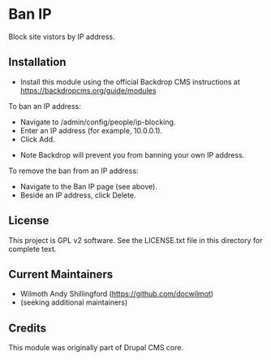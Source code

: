 Ban IP
======================

Block site vistors by IP address.

Installation
------------

- Install this module using the official Backdrop CMS instructions at
https://backdropcms.org/guide/modules

To ban an IP address:
- Navigate to /admin/config/people/ip-blocking.
- Enter an IP address (for example, 10.0.0.1).
- Click Add.

* Note Backdrop will prevent you from banning your own IP address.

To remove the ban from an IP address:
- Navigate to the Ban IP page (see above).
- Beside an IP address, click Delete.

License
-------

This project is GPL v2 software. See the LICENSE.txt file in this directory for
complete text.

Current Maintainers
-------------------

- Wilmoth Andy Shillingford (https://github.com/docwilmot)
- (seeking additional maintainers)

Credits
-------

This module was originally part of Drupal CMS core.